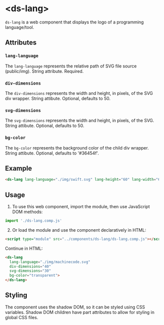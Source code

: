  # &lt;ds-lang&gt;

`ds-lang` is a web component that displays the logo of a programming language/tool.

## Attributes

### `lang-language`
The `lang-language` represents the relative path of SVG file source (public/img). String attribute. Required.

### `div-dimensions`
The `div-dimensions` represents the width and height, in pixels, of the SVG div wrapper. String attibute. Optional, defaults to 50.

### `svg-dimensions`
The `svg-dimensions` represents the width and height, in pixels, of the SVG. String attibute. Optional, defaults to 50.

### `bg-color`
The `bg-color` represents the background color of the child div wrapper. String attibute. Optional, defaults to '#36454f'.

## Example

```html
<ds-lang lang-language="./img/swift.svg" lang-height="60" lang-width="60"></ds-lang>
```

## Usage

1. To use this web component, import the module, then use JavaScript DOM methods:

```javascript
import './ds-lang.comp.js'
```

2. Or load the module and use the component declaratively in HTML:

```html
<script type="module" src="../components/ds-lang/ds-lang.comp.js"></script>
```

Continue in HTML:

```html
<ds-lang 
  lang-language="./img/machinecode.svg" 
  div-dimensions="40" 
  svg-dimensions="30"
  bg-color="transparent">
</ds-lang>
```

## Styling
The component uses the shadow DOM, so it can be styled using CSS variables. Shadow DOM children have part attributes to allow for styling in global CSS files.
